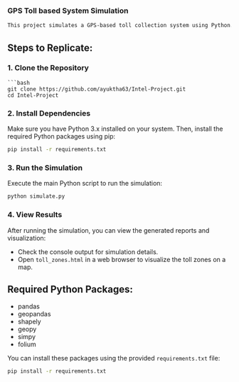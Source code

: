 ### GPS Toll based System Simulation

```markdown
This project simulates a GPS-based toll collection system using Python. It includes components such as vehicle movement simulation, toll zone definition, toll calculation, and payment simulation.
```
## Steps to Replicate:

### 1. Clone the Repository
```
```bash
git clone https://github.com/ayuktha63/Intel-Project.git
cd Intel-Project
```

### 2. Install Dependencies

Make sure you have Python 3.x installed on your system. Then, install the required Python packages using pip:

```bash
pip install -r requirements.txt
```

### 3. Run the Simulation

Execute the main Python script to run the simulation:

```bash
python simulate.py
```

### 4. View Results

After running the simulation, you can view the generated reports and visualization:

- Check the console output for simulation details.
- Open `toll_zones.html` in a web browser to visualize the toll zones on a map.

## Required Python Packages:

- pandas
- geopandas
- shapely
- geopy
- simpy
- folium

You can install these packages using the provided `requirements.txt` file:

```bash
pip install -r requirements.txt
```

